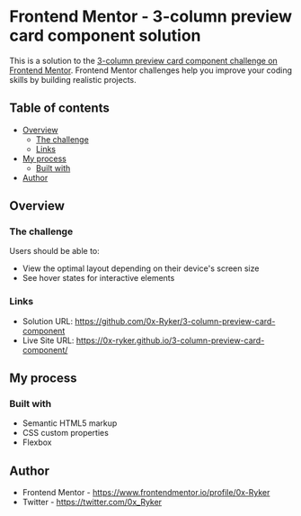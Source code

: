 # Frontend Mentor - 3-column preview card component solution

This is a solution to the [3-column preview card component challenge on Frontend Mentor](https://www.frontendmentor.io/challenges/3column-preview-card-component-pH92eAR2-). Frontend Mentor challenges help you improve your coding skills by building realistic projects. 

## Table of contents

- [Overview](#overview)
  - [The challenge](#the-challenge)
  - [Links](#links)
- [My process](#my-process)
  - [Built with](#built-with)
- [Author](#author)

## Overview

### The challenge

Users should be able to:

- View the optimal layout depending on their device's screen size
- See hover states for interactive elements

### Links

- Solution URL: https://github.com/0x-Ryker/3-column-preview-card-component
- Live Site URL: https://0x-ryker.github.io/3-column-preview-card-component/

## My process

### Built with

- Semantic HTML5 markup
- CSS custom properties
- Flexbox

## Author

- Frontend Mentor - https://www.frontendmentor.io/profile/0x-Ryker
- Twitter - https://twitter.com/0x_Ryker
